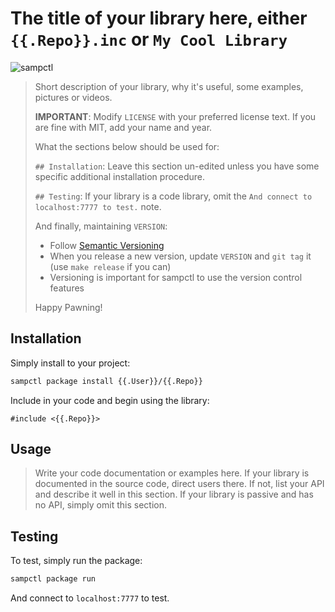 # The title of your library here, either `{{.Repo}}.inc` or `My Cool Library`

![sampctl](https://shields.southcla.ws/badge/sampctl-{{.Repo}}-2f2f2f.svg?style=for-the-badge)

> Short description of your library, why it's useful, some examples, pictures or videos.
>
> **IMPORTANT**: Modify `LICENSE` with your preferred license text. If you are fine with MIT, add your name and year.
>
> What the sections below should be used for:
>
> `## Installation`: Leave this section un-edited unless you have some specific additional installation procedure.
>
> `## Testing`: If your library is a code library, omit the `And connect to localhost:7777 to test.` note.
>
> And finally, maintaining `VERSION`:
>
> * Follow [Semantic Versioning](https://semver.org/)
> * When you release a new version, update `VERSION` and `git tag` it (use `make release` if you can)
> * Versioning is important for sampctl to use the version control features
>
> Happy Pawning!

## Installation

Simply install to your project:

```bash
sampctl package install {{.User}}/{{.Repo}}
```

Include in your code and begin using the library:

```pawn
#include <{{.Repo}}>
```

## Usage

> Write your code documentation or examples here. If your library is documented in the source code, direct users there. If not, list your API and describe it well in this section. If your library is passive and has no API, simply omit this section.

## Testing

To test, simply run the package:

```bash
sampctl package run
```

And connect to `localhost:7777` to test.
